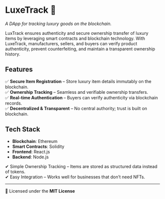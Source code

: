 # LuxeTrack 🚀  
*A DApp for tracking luxury goods on the blockchain.*  

LuxTrack ensures authenticity and secure ownership transfer of luxury items by leveraging smart contracts and blockchain technology. With LuxeTrack, manufacturers, sellers, and buyers can verify product authenticity, prevent counterfeiting, and maintain a transparent ownership history.  

## Features  
✅ **Secure Item Registration** – Store luxury item details immutably on the blockchain.  
✅ **Ownership Tracking** – Seamless and verifiable ownership transfers.  
✅ **Real-time Authentication** – Buyers can verify authenticity via blockchain records.  
✅ **Decentralized & Transparent** – No central authority; trust is built on blockchain.  

## Tech Stack  
- **Blockchain**: Ethereum  
- **Smart Contracts**: Solidity  
- **Frontend**: React.js
- **Backend**: Node.js

✔ Simple Ownership Tracking – Items are stored as structured data instead of tokens.<br>
✔ Easy Integration – Works well for businesses that don’t need NFTs.

---  

📜 Licensed under the **MIT License**  
